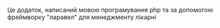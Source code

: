 Це додаток, написаний мовою програмування php та за допомогою фреймворку "ларавел" для менеджменту лікарні
